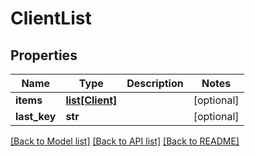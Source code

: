 # ClientList

## Properties
Name | Type | Description | Notes
------------ | ------------- | ------------- | -------------
**items** | [**list[Client]**](Client.md) |  | [optional] 
**last_key** | **str** |  | [optional] 

[[Back to Model list]](../README.md#documentation-for-models) [[Back to API list]](../README.md#documentation-for-api-endpoints) [[Back to README]](../README.md)


